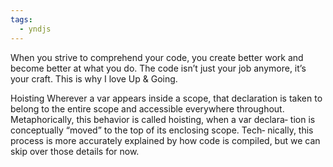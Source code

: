 ```yaml
---
tags:
  - yndjs
---
```



When you strive to comprehend your code, you create better work and become better at what you do. The code isn’t just your job anymore, it’s your craft. This is why I love Up & Going.


Hoisting
Wherever a var appears inside a scope, that declaration is taken to
belong to the entire scope and accessible everywhere throughout.
Metaphorically, this behavior is called hoisting, when a var declara‐
tion is conceptually “moved” to the top of its enclosing scope. Tech‐
nically, this process is more accurately explained by how code is
compiled, but we can skip over those details for now.